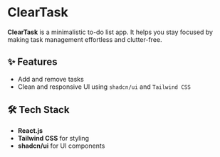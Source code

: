 # ClearTask

**ClearTask** is a minimalistic to-do list app. It helps you stay focused by making task management effortless and clutter-free.

## ✨ Features

- Add and remove tasks
- Clean and responsive UI using `shadcn/ui` and `Tailwind CSS`

## 🛠 Tech Stack

- **React.js**
- **Tailwind CSS** for styling
- **shadcn/ui** for UI components